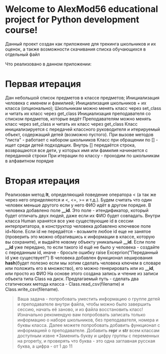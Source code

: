 # Welcome to AlexMod56 educational project for Python development course!

Данный проект создан как приложение для трекинга школьников и их оценок, а также возможности скачивания списка обучающихся в отдельный файл

Что реализовано в данном приложении:
# Первая итерация
Дан небольшой список предметов в классе предметов;
Инициализация человека с именем и фамилией;
Инициализация школьников + их класса (опционально);
Школьникам можно менять класс через set_class и читать их класс через get_class
Инициализация преподавателя со списком предметов, которые ведёт
Преподавателям можно менять класс через set_class и читать их класс через get_class
Класс инициализируется с передачей классного руководителя и итерируемый объект, содержащий детей (возможно пустого). При вызове методов "листа" - работает с набором школьников
Класс при обращении по [] - ищет среди детей подходящих. Внутрь [] передаётся строка, возвращаются все дети, у которых имя или фамилия начинается с переданной строки
При итерации по классу - проходим по школьникам в алфавитном порядке

# Вторая итерация
Реализован метод __lt__, определяющий поведение оператора < (а так же через него оприделяются и <, <=, >= и т.д.). Будем считать что один человек меньше другого если у него ФИО идёт в другом порядке.
В человека добавлено поле **__id**. Это поле - итендификатор, который будет отличать двух людей, даже если их ФИО будет совпадать. Внутри класса Human хранятся все уже существующие id в сессии интерпритатора, в конструктор человека добавлено ключевое поле id=None. Если id не передаётся - возьмите любое id еще не занятое (проверить это можно обратившись к информации в классе, которую вы сохраните), и выдайте новому объекту уникальный **__id**. Если поле **__id** уже передано, то если такого id ещё не было у человека - создайте с переданным id, иначе - бросьте ошибку raise Exceprion("Переданный id уже существует!")
В человека добавлен функционал хеширования __hash__(будет полезно если мы хотим сделать человека ключем в словаре или положить его в множество), его можно генерировать или из **__id**, или просто из ФИО
На основе этого создана запись и чтение из записи объекта типа Сlass на диск. Предлагаемый путь - сделать два статических метода класса - Class.read_csv(filename) и Class.write_csv(filename). 
> Ваша задача - попробовать уместить информацию о группе детей и преподавателе внутри файла, чтобы можно было завершить сессию, начать её заново, и из файла восстановить класс! Изначально рекомендую вам попробовать записать только информацию о наборе школьников, без преподавателя, номера и буквы класса. Далее можете попробовать добавить функционал с информацией о преподавателе.
Добавить __repr__ и __str__ всем классам доступным извне
> *Заменить букву и цифру группы с переменных на property, и проверять что буква - это одна заглавная русская буква, а цифра - от 1 до 11
